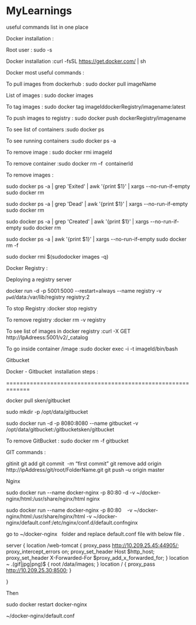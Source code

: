 # MyLearnings
useful commands list in one place

Docker installation :

Root user : sudo -s

Docker installation :curl -fsSL https://get.docker.com/ | sh

Docker most useful commands : 

To pull images from dockerhub : sudo docker pull imageName

List of images : sudo docker images

To tag images : sudo docker tag imageIddockerRegistry/imagename:latest

To push images to registry : sudo docker push dockerRegistry/imagename

To see list of containers :sudo docker ps

To see running containers :sudo docker ps -a

To remove image : sudo docker rmi imageId

To remove container :sudo docker rm –f  containerId



To remove images :

sudo docker ps -a | grep 'Exited' | awk '{print $1}' | xargs --no-run-if-empty sudo docker rm

sudo docker ps -a | grep 'Dead' | awk '{print $1}' | xargs --no-run-if-empty sudo docker rm

sudo docker ps -a | grep 'Created' | awk '{print $1}' | xargs --no-run-if-empty sudo docker rm

sudo docker ps -a | awk '{print $1}' | xargs --no-run-if-empty sudo docker rm -f

sudo docker rmi $(sudodocker images -q)



Docker Registry :

Deploying a registry server

docker run -d -p 5001:5000 --restart=always --name registry -v `pwd`/data:/var/lib/registry registry:2

To stop Registry :docker stop registry

To remove registry :docker rm -v registry

To see list of images in docker registry :curl -X GET http://IpAdreess:5001/v2/_catalog

To go inside container /image :sudo docker exec -i -t imageId/bin/bash

Gitbucket

Docker - Gitbucket  installation steps :

=============================================================

docker pull sken/gitbucket

sudo mkdir -p /opt/data/gitbucket

sudo docker run -d -p 8080:8080 --name gitbucket -v /opt/data/gitbucket:/gitbucketsken/gitbucket

To remove GitBucket : sudo docker rm -f gitbucket

GIT commands :

gitinit
git add
git commit  -m “first commit”
git remove add origin  http://ipAddress/git/root/FolderName.git
git push –u origin master


Nginx

sudo docker run --name docker-nginx -p 80:80 -d -v ~/docker-nginx/html:/usr/share/nginx/html nginx

sudo docker run --name docker-nginx -p 80:80    -v ~/docker-nginx/html:/usr/share/nginx/html -v ~/docker-nginx/default.conf:/etc/nginx/conf.d/default.confnginx

go to ~/docker-nginx   folder and replace default.conf file with below file .

server {
location /web-tomcat {
proxy_pass http://10.209.25.45:44905/;
proxy_intercept_errors on;
proxy_set_header Host $http_host;
proxy_set_header X-Forwarded-For $proxy_add_x_forwarded_for;
}
location ~ \.(gif|jpg|png)$ {
root /data/images;
}
location / {
proxy_pass http://10.209.25.30:8500;
}

}

Then

sudo docker restart docker-nginx

~/docker-nginx/default.conf

